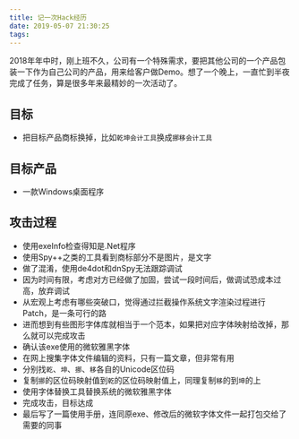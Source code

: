 ```yaml
---
title: 记一次Hack经历
date: 2019-05-07 21:30:25
tags:
---
```


2018年年中时，刚上班不久，公司有一个特殊需求，要把其他公司的一个产品包装一下作为自己公司的产品，用来给客户做Demo。想了一个晚上，一直忙到半夜完成了任务，算是很多年来最精妙的一次活动了。

## 目标

- 把目标产品商标换掉，比如`乾坤会计工具`换成`挪移会计工具`

## 目标产品

- 一款Windows桌面程序

## 攻击过程

- 使用exeInfo检查得知是.Net程序
- 使用Spy++之类的工具看到商标部分不是图片，是文字
- 做了混淆，使用de4dot和dnSpy无法跟踪调试
- 因为时间有限，考虑对方已经做了加固，尝试一段时间后，做调试恐成本过高，放弃调试
- 从宏观上考虑有哪些突破口，觉得通过拦截操作系统文字渲染过程进行Patch，是一条可行的路
- 进而想到有些图形字体库就相当于一个范本，如果把对应字体映射给改掉，那么就可以完成攻击
- 确认该exe使用的微软雅黑字体
- 在网上搜集字体文件编辑的资料，只有一篇文章，但非常有用
- 分别找`乾`、`坤`、`挪`、`移`各自的Unicode区位码
- 复制`挪`的区位码映射值到`乾`的区位码映射值上，同理复制`移`的到`坤`的上
- 使用字体替换工具替换系统的微软雅黑字体
- 完成攻击，目标达成
- 最后写了一篇使用手册，连同原exe、修改后的微软字体文件一起打包交给了需要的同事

